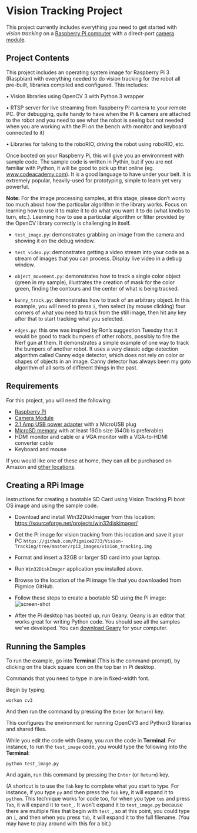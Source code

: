 Vision Tracking Project
========================

This project currently includes everything you need to get started
with *vision tracking* on a [Raspberry Pi computer][1] with a direct-port
[camera module][2].


Project Contents
----------------

This project includes an operating system image for Raspberry Pi 3
(Raspbian) with everything needed to do vision tracking for the robot
all pre-built, libraries compiled and configured.  This includes:

  • Vision libraries using OpenCV 3 with Python 3 wrapper

  • RTSP server for live streaming from Raspberry PI camera to your
    remote PC.  (For debugging, quite handy to have when the Pi &
    camera are attached to the robot and you need to see what the
    robot is seeing but not needed when you are working with the Pi on
    the bench with monitor and keyboard connected to it)

  • Libraries for talking to the roboRIO, driving the robot using roboRIO, etc.

Once booted on your Raspberry Pi, this will give you an environment
with sample code.  The sample code is written in Pythin, but if you
are not familiar with Python, it will be good to pick up that online
(eg. www.codeacademy.com).  It is a good language to have under your
belt.  It is extremely popular, heavily-used for prototyping, simple
to learn yet very powerful.

**Note:** For the image processing samples, at this stage, please
don’t worry too much about how the particular algorithm in the library
works.  Focus on learning how to use it to make it to do what you want
it to do (what knobs to turn, etc.).  Learning how to use a particular
algorithm or filter provided by the OpenCV library correctly is
challenging in itself.

  * `test_image.py`: demonstrates grabbing an image from the camera
    and showing it on the debug window.

  * `test_video.py`: demonstrates getting a video stream into your
    code as a stream of images that you can process.  Display live
    video in a debug window.

  * `object_movement.py`: demonstrates how to track a single color
    object (green in my sample), illustrates the creation of mask for
    the color green, finding the contours and the center of what is
    being tracked.

  * `bunny_track.py`: demonstrates how to track of an arbitrary
    object.  In this example, you will need to press `i`, then select
    (by mouse clicking) four corners of what you need to track from
    the still image, then hit any key after that to start tracking
    what you selected.

  * `edges.py`: this one was inspired by Ron’s suggestion Tuesday that
    it would be good to track bumpers of other robots, possibly to
    fire the Nerf gun at them.  It demonstrates a simple example of
    one way to track the bumpers of another robot.  It uses a very
    classic edge detection algorithm called Canny edge detector, which
    does not rely on color or shapes of objects in an image.  Canny
    detector has always been my goto algorithm of all sorts of
    different things in the past.


Requirements
------------

For this project, you will need the following:

  * [Raspberry Pi][b1]
  * [Camera Module][b2]
  * [2.1 Amp USB power adapter][b4] with a MicroUSB plug
  * [MicroSD memory][b3] with at least 16Gb size (64Gb is preferable)
  * HDMI monitor and cable or a VGA monitor with a VGA-to-HDMI converter cable
  * Keyboard and mouse

If you would like one of these at home, they can all be purchased on
Amazon and [other locations][b5].


Creating a RPi Image
--------------------

Instructions for creating a bootable SD Card using Vision Tracking Pi
boot OS image and using the sample code.

* Download and install Win32DiskImager from this location:
  https://sourceforge.net/projects/win32diskimager/

* Get the Pi image for vision tracking from this location and save it your PC
  `https://github.com/Pigmice2733/Vision-Tracking/tree/master/rpi3_images/vision_tracking.img`

* Format and insert a 32GB or larger SD card into your laptop.

* Run `Win32DiskImager` application you installed above.

* Browse to the location of the Pi image file that you downloaded from Pigmice GitHub.

* Follow these steps to create a bootable SD using the Pi image:
  ![screen-shot](http://i.imgur.com/nThuBNI.png)

* After the Pi desktop has booted up, run Geany.  Geany is an editor that
  works great for writing Python code.  You should see all the samples we've
  developed. You can [download Geany][3] for your computer.


Running the Samples
-------------------

To run the example, go into **Terminal** (This is the command-prompt),
by clicking on the black square icon on the top bar in Pi desktop.

Commands that you need to type in are in fixed-width font.

Begin by typing:

    workon cv3

And then run the command by pressing the `Enter` (or `Return`) key.

This configures the environment for running OpenCV3 and Python3
libraries and shared files.

While you edit the code with Geany, you *run* the code in
**Terminal**. For instance, to run the `test_image` code, you would
type the following into the **Terminal**:

    python test_image.py

And again, run this command by pressing the `Enter` (or `Return`) key.

(A shortcut is to use the `Tab` key to complete what you start to
type. For instance, if you type `py` and then press the `Tab` key, it
will expand it to `python`. This technique works for code too, for
when you type `tes` and press `Tab`, it will expand it to `test_`. It
won't expand it to `test_image.py` because there are multiple files
that begin with `test_`, so at this point, you could type an `i`, and
then when you press `Tab`, it will expand it to the full
filename. (You may have to play around with this for a bit.)



  [1]: http://www.raspberrypi.org
  [2]: https://www.raspberrypi.org/products/camera-module/
  [3]: https://www.geany.org/Download/Releases#windowsBinaries
  [b1]: https://www.amazon.com/Raspberry-Pi-RASP-PI-3-Model-Motherboard/dp/B01CD5VC92
  [b2]: https://www.amazon.com/Raspberry-Pi-Camera-Module-Megapixel/dp/B01ER2SKFS
  [b3]: https://www.amazon.com/dp/B010Q588D4
  [b4]: https://www.amazon.com/Smraza-Starter-Raspberry-Supply-Heatsinks/dp/B01I1OESI6
  [b5]: http://www.mcmelectronics.com/product/RASPBERRY-PI-83-16566RK-/83-16566RK
